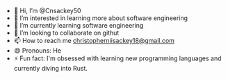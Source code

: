 - 👋 Hi, I’m @Cnsackey50
- 👀 I’m interested in learning more about software engineering
- 🌱 I’m currently learning software engineering
- 💞️ I’m looking to collaborate on githut
- 📫 How to reach me christopherniisackey18@gmail.com
- 😄 Pronouns: He
- ⚡ Fun fact: I'm obsessed with learning new programming languages and currently diving into Rust.

<!---
Cnsackey50/Cnsackey50 is a ✨ special ✨ repository because its `README.md` (this file) appears on your GitHub profile.
You can click the Preview link to take a look at your changes.
--->
